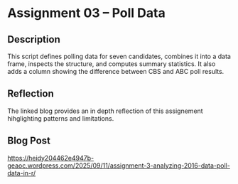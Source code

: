 # Assignment 03 – Poll Data

## Description
This script defines polling data for seven candidates, combines it into a data frame, inspects the structure, and computes summary statistics. It also adds a column showing the difference between CBS and ABC poll results.

## Reflection
The linked blog provides an in depth reflection of this assignement hihglighting patterns and limitations.

## Blog Post
https://heidy204462e4947b-geaoc.wordpress.com/2025/09/11/assignment-3-analyzing-2016-data-poll-data-in-r/
